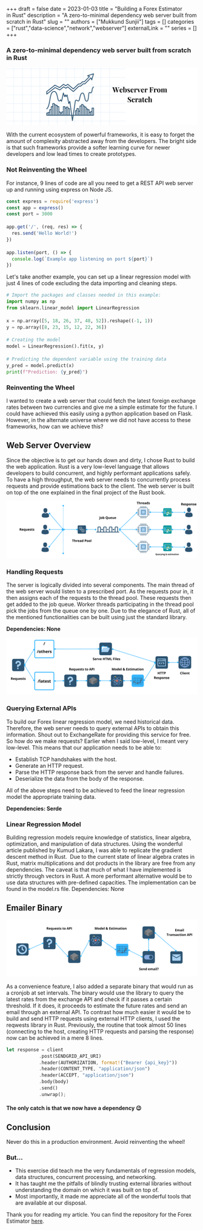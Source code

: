+++ 
draft = false
date = 2023-01-03
title = "Building a Forex Estimator in Rust"
description = "A zero-to-minimal dependency web server built from scratch in Rust"
slug = ""
authors = ["Mukkund Sunjii"]
tags = []
categories = ["rust","data-science","network","webserver"]
externalLink = ""
series = []
+++
### A zero-to-minimal dependency web server built from scratch in Rust

![1.png](images/pic_1.png)

With the current ecosystem of powerful frameworks, it is easy to forget the amount of complexity abstracted away from the developers. The bright side is that such frameworks provide a softer learning curve for newer developers and low lead times to create prototypes.

### Not Reinventing the Wheel
For instance, 9 lines of code are all you need to get a REST API web server up and running using express on Node JS.

```js
const express = require('express')
const app = express()
const port = 3000

app.get('/', (req, res) => {
  res.send('Hello World!')
})

app.listen(port, () => {
  console.log(`Example app listening on port ${port}`)
})
```

Let's take another example, you can set up a linear regression model with just 4 lines of code excluding the data importing and cleaning steps.

```py
# Import the packages and classes needed in this example:
import numpy as np
from sklearn.linear_model import LinearRegression

x = np.array([5, 18, 26, 37, 48, 52]).reshape((-1, 1))
y = np.array([8, 23, 15, 12, 22, 36])

# Creating the model
model = LinearRegression().fit(x, y) 

# Predicting the dependent variable using the training data
y_pred = model.predict(x)
print(f"Prediction: {y_pred}")
```

### Reinventing the Wheel
I wanted to create a web server that could fetch the latest foreign exchange rates between two currencies and give me a simple estimate for the future. I could have achieved this easily using a python application based on Flask. However, in the alternate universe where we did not have access to these frameworks, how can we achieve this?

## Web Server Overview
Since the objective is to get our hands down and dirty, I chose Rust to build the web application. Rust is a very low-level language that allows developers to build concurrent, and highly performant applications safely. To have a high throughput, the web server needs to concurrently process requests and provide estimations back to the client. The web server is built on top of the one explained in the final project of the Rust book.

![2.png](images/pic_2.png)

### Handling Requests
The server is logically divided into several components. The main thread of the web server would listen to a prescribed port. As the requests pour in, it then assigns each of the requests to the thread pool. These requests then get added to the job queue. Worker threads participating in the thread pool pick the jobs from the queue one by one. Due to the elegance of Rust, all of the mentioned functionalities can be built using just the standard library.

**Dependencies: None**

![3.png](images/pic_3.png)

### Querying External APIs 
To build our Forex linear regression model, we need historical data. Therefore, the web server needs to query external APIs to obtain this information. Shout out to ExchangeRate for providing this service for free. 
So how do we make requests? Earlier when I said low-level, I meant very low-level. This means that our application needs to be able to: 
- Establish TCP handshakes with the host.
- Generate an HTTP request.
- Parse the HTTP response back from the server and handle failures.
- Deserialize the data from the body of the response.

All of the above steps need to be achieved to feed the linear regression model the appropriate training data.

**Dependencies: Serde**

### Linear Regression Model
Building regression models require knowledge of statistics, linear algebra, optimization, and manipulation of data structures. Using the wonderful article published by Kumud Lakara, I was able to replicate the gradient descent method in Rust. 
Due to the current state of linear algebra crates in Rust, matrix multiplications and dot products in the library are free from any dependencies. The caveat is that much of what I have implemented is strictly through vectors in Rust. A more performant alternative would be to use data structures with pre-defined capacities. The implementation can be found in the model.rs file.
Dependencies: None

## Emailer Binary
![4.png](images/pic_4.png)

As a convenience feature, I also added a separate binary that would run as a cronjob at set intervals. The binary would use the library to query the latest rates from the exchange API and check if it passes a certain threshold. If it does, it proceeds to estimate the future rates and send an email through an external API.
To contrast how much easier it would be to build and send HTTP requests using external HTTP clients, I used the reqwests library in Rust. Previously, the routine that took almost 50 lines (connecting to the host, creating HTTP requests and parsing the response) now can be achieved in a mere 8 lines.

```rs
let response = client
            .post(SENDGRID_API_URI)
            .header(AUTHORIZATION, format!("Bearer {api_key}"))
            .header(CONTENT_TYPE, "application/json")
            .header(ACCEPT, "application/json")
            .body(body)
            .send()
            .unwrap();
```
#### The only catch is that we now have a dependency 😉

## Conclusion
Never do this in a production environment. Avoid reinventing the wheel! 
### But…
- This exercise did teach me the very fundamentals of regression models, data structures, concurrent processing, and networking. 
- It has taught me the pitfalls of blindly trusting external libraries without understanding the domain on which it was built on top of.
- Most importantly, it made me appreciate all of the wonderful tools that are available at our disposal.

Thank you for reading my article. You can find the repository for the Forex Estimator [here](https://github.com/mukkund1996/exchanger).
